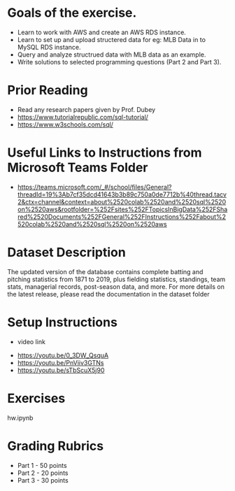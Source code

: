 # Goals of the exercise. 

 * Learn to work with AWS and create an AWS RDS instance.
 * Learn to set up and upload structered data for eg: MLB Data in to MySQL RDS instance.
 * Query and analyze structrued data with MLB data as an example.
 * Write solutions to selected programming questions (Part 2 and Part 3).


# Prior Reading
  
 * Read any research papers given by Prof. Dubey
 * https://www.tutorialrepublic.com/sql-tutorial/
 * https://www.w3schools.com/sql/


# Useful Links to Instructions from Microsoft Teams Folder

 * https://teams.microsoft.com/_#/school/files/General?threadId=19%3Ab7cf35dcd41643b3b89c750a0de7712b%40thread.tacv2&ctx=channel&context=about%2520colab%2520and%2520sql%2520on%2520aws&rootfolder=%252Fsites%252FTopicsInBigData%252FShared%2520Documents%252FGeneral%252FInstructions%252Fabout%2520colab%2520and%2520sql%2520on%2520aws


# Dataset Description

The updated version of the database contains complete batting and pitching statistics from 1871 to 2019, plus fielding statistics, standings, team stats, managerial records, post-season data, and more. For more details on the latest release, please read the documentation in the dataset folder


# Setup Instructions

 - video link
 * https://youtu.be/0_3DW_QsquA
 * https://youtu.be/PnViiv3GTNs
 * https://youtu.be/sTbScuX5j90

# Exercises
  hw.ipynb


# Grading Rubrics
 * Part 1 - 50 points
 * Part 2 - 20 points
 * Part 3 - 30 points



